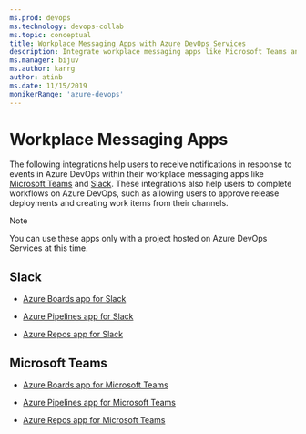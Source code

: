 ```yaml
---
ms.prod: devops
ms.technology: devops-collab
ms.topic: conceptual
title: Workplace Messaging Apps with Azure DevOps Services
description: Integrate workplace messaging apps like Microsoft Teams and Slack with your Azure DevOps Services organization
ms.manager: bijuv
ms.author: karrg
author: atinb
ms.date: 11/15/2019
monikerRange: 'azure-devops'
---
```


# Workplace Messaging Apps

The following integrations help users to receive notifications in response to events in Azure DevOps within their workplace messaging apps like 
[Microsoft Teams](https://products.office.com/microsoft-teams/group-chat-software) and [Slack](https://slack.com). 
These integrations also help users to complete
workflows on Azure DevOps, such as allowing users to approve release deployments and creating work items from their channels.

> [!NOTE]  
> You can use these apps only with a project hosted on Azure DevOps Services at this time.  


## Slack

* [Azure Boards app for Slack](https://aka.ms/AzureBoardsSlackIntegration)

* [Azure Pipelines app for Slack](https://aka.ms/AzurePipelinesSlackIntegration)

* [Azure Repos app for Slack](https://aka.ms/AzureReposSlackIntegration)

## Microsoft Teams

* [Azure Boards app for Microsoft Teams](https://aka.ms/AzureBoardsTeamsIntegration)

* [Azure Pipelines app for Microsoft Teams](https://aka.ms/AzurePipelinesTeamsIntegration)

* [Azure Repos app for Microsoft Teams](https://aka.ms/AzureReposTeamsIntegration)


